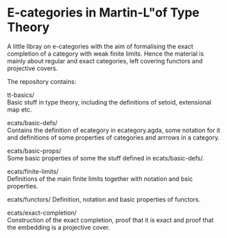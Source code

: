 # E-categories in Martin-L"of Type Theory

A little libray on e-categories with the aim of formalising the exact completion of a category with weak finite limits. Hence the material is mainly about regular and exact categories, left covering functors and projective covers.

The repository contains:

tt-basics/  
Basic stuff in type theory, including the definitions of setoid, extensional map etc.

ecats/basic-defs/  
Contains the definition of ecategory in ecategory.agda, some notation for it and definitions of some properties of categories and arrrows in a category.

ecats/basic-props/  
Some basic properties of some the stuff defined in ecats/basic-defs/.

ecats/finite-limits/  
Definitions of the main finite limits together with notation and bsic properties.

ecats/functors/
Definition, notation and basic properties of functors. 

ecats/exact-completion/  
Construction of the exact completion, proof that it is exact and proof that the embedding is a projective cover.
